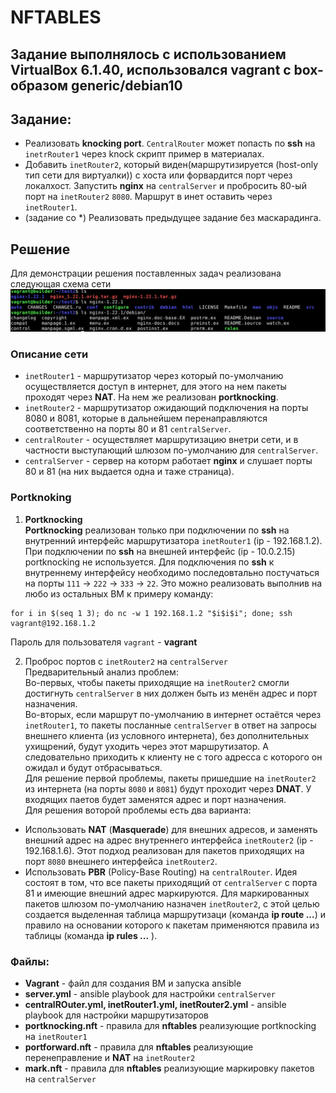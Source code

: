 # NFTABLES
## Задание выполнялось с использованием VirtualBox 6.1.40, использовался vagrant с box-образом generic/debian10

## Задание:
- Реализовать **knocking port**. `CentralRouter` может попасть по **ssh** на `inetrRouter1` через knock скрипт
    пример в материалах.
- Добавить `inetRouter2`, который виден(маршрутизируется (host-only тип сети для виртуалки)) с хоста или форвардится порт через локалхост. Запустить **nginx** на `centralServer` и пробросить 80-ый порт на `inetRouter2` `8080`.  Маршрут в инет оставить через `inetRouter1`.
- (задание со \*) Реализовать предыдущее задание без маскарадинга.

## Решение

Для демонстрации решения поставленных задач реализована следующая схема сети  
!["Схема сети"](https://github.com/mus-cat/otus-study-m1l7/blob/main/01.BuildDirContent.png)

### Описание сети
- `inetRouter1` - маршрутизатор через который по-умолчанию осуществляется доступ в интернет, для этого на нем пакеты проходят через **NAT**. На нем же реализован **portknocking**.
- `inetRouter2` - маршрутизатор ожидающий подключения на порты 8080 и 8081, которые в дальнейшем перенаправляются соответственно на порты 80 и 81 `centralServer`.
- `centralRouter` - осуществляет маршрутизацию внетри сети, и в частности выступающий шлюзом по-умолчанию для `centralServer`.
- `centralServer` - сервер на которм работает **nginx** и слушает порты 80 и 81 (на них выдается одна и таже страница).

### Portknoking
1. **Portknocking**  
**Portknocking** реализован только при подключении по **ssh** на внутренний интерфейс маршрутизатора `inetRouter1` (ip - 192.168.1.2). При подключении по **ssh** на внешней интерфейс (ip - 10.0.2.15) portknocking не используется. Для подключения по **ssh**  к внутреннему интерфейсу необходимо последовтально постучаться на порты `111` -> `222` -> `333` -> `22`. Это можно реализовать выполнив на любо из остальных ВМ к примеру команду: 
```
for i in $(seq 1 3); do nc -w 1 192.168.1.2 "$i$i$i"; done; ssh vagrant@192.168.1.2
```
Пароль для пользователя `vagrant` - **vagrant**

2. Проброс портов с `inetRouter2` на `centralServer`  
Предварительный анализ проблем:  
Во-первых, чтобы пакеты приходящие на `inetRouter2` смогли достигнуть `centralServer` в них должен быть из менён адрес и порт назначения.  
Во-вторых, если маршрут по-умолчанию в интернет остаётся через `inetRouter1`, то пакеты посланные `centralServer` в ответ на запросы внешнего клиента (из условного интернета), без дополнительных ухищрений, будут уходить через этот маршрутизатор. А следовательно приходить к клиенту не с того адресса с которого он ожидал и будут отбрасываться.  
Для решение первой проблемы, пакеты пришедшие на `inetRouter2` из интернета (на порты `8080` и `8081`) будут проходит через **DNAT**. У входящих паетов будет заменятся адрес и порт назначения.  
Для решения воторой проблемы есть два варианта:
- Использовать **NAT** (**Masquerade**) для внешних адресов, и заменять внешний адрес на адрес внутреннего интерфейса `inetRouter2` (ip - 192.168.1.6). Этот подход реализован для пакетов приходящих на порт `8080` внешнего интерфейса `inetRouter2`.
- Использовать **PBR** (Policy-Base Routing) на `centralRouter`. Идея состоят в том, что все пакеты приходящий от `centralServer` с порта 81 и имеющие внешний адрес маркируются. Для маркированных пакетов шлюзом по-умолчанию назначен `inetRouter2`, с этой целью создается выделенная таблица маршрутизаци (команда **ip route ...**) и правило на основании которого к пакетам применяются правила из таблицы (команда **ip rules ...** ).

### Файлы:
- **Vagrant** - файл для создания ВМ и запуска ansible
- **server.yml** - ansible playbook для настройки `centralServer`
- **centralROuter.yml, inetRouter1.yml, inetRouter2.yml** - ansible playbook для настройки маршрутизаторов
- **portknocking.nft** - правила для **nftables** реализующие portknocking на `inetRouter1`
- **portforward.nft** - правила для **nftables** реализующие перенеправление и **NAT** на `inetRouter2`
- **mark.nft** - правила для **nftables** реализующие маркировку пакетов на `centralServer`
